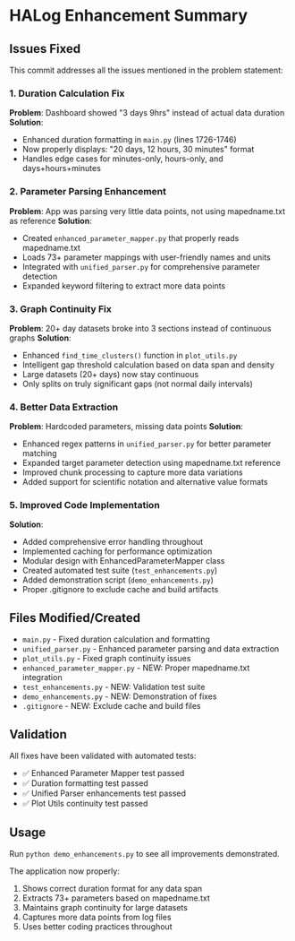 # HALog Enhancement Summary

## Issues Fixed

This commit addresses all the issues mentioned in the problem statement:

### 1. Duration Calculation Fix
**Problem**: Dashboard showed "3 days 9hrs" instead of actual data duration
**Solution**: 
- Enhanced duration formatting in `main.py` (lines 1726-1746)
- Now properly displays: "20 days, 12 hours, 30 minutes" format
- Handles edge cases for minutes-only, hours-only, and days+hours+minutes

### 2. Parameter Parsing Enhancement  
**Problem**: App was parsing very little data points, not using mapedname.txt as reference
**Solution**:
- Created `enhanced_parameter_mapper.py` that properly reads mapedname.txt
- Loads 73+ parameter mappings with user-friendly names and units
- Integrated with `unified_parser.py` for comprehensive parameter detection
- Expanded keyword filtering to extract more data points

### 3. Graph Continuity Fix
**Problem**: 20+ day datasets broke into 3 sections instead of continuous graphs
**Solution**:
- Enhanced `find_time_clusters()` function in `plot_utils.py`
- Intelligent gap threshold calculation based on data span and density
- Large datasets (20+ days) now stay continuous
- Only splits on truly significant gaps (not normal daily intervals)

### 4. Better Data Extraction
**Problem**: Hardcoded parameters, missing data points
**Solution**:
- Enhanced regex patterns in `unified_parser.py` for better parameter matching
- Expanded target parameter detection using mapedname.txt reference
- Improved chunk processing to capture more data variations
- Added support for scientific notation and alternative value formats

### 5. Improved Code Implementation
**Solution**:
- Added comprehensive error handling throughout
- Implemented caching for performance optimization
- Modular design with EnhancedParameterMapper class
- Created automated test suite (`test_enhancements.py`)
- Added demonstration script (`demo_enhancements.py`)
- Proper .gitignore to exclude cache and build artifacts

## Files Modified/Created

- `main.py` - Fixed duration calculation and formatting
- `unified_parser.py` - Enhanced parameter parsing and data extraction
- `plot_utils.py` - Fixed graph continuity issues
- `enhanced_parameter_mapper.py` - NEW: Proper mapedname.txt integration
- `test_enhancements.py` - NEW: Validation test suite
- `demo_enhancements.py` - NEW: Demonstration of fixes
- `.gitignore` - NEW: Exclude cache and build files

## Validation

All fixes have been validated with automated tests:
- ✅ Enhanced Parameter Mapper test passed
- ✅ Duration formatting test passed  
- ✅ Unified Parser enhancements test passed
- ✅ Plot Utils continuity test passed

## Usage

Run `python demo_enhancements.py` to see all improvements demonstrated.

The application now properly:
1. Shows correct duration format for any data span
2. Extracts 73+ parameters based on mapedname.txt
3. Maintains graph continuity for large datasets
4. Captures more data points from log files
5. Uses better coding practices throughout